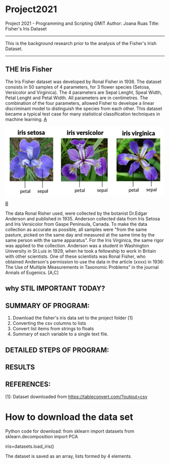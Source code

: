 # Project2021

Project 2021 - Programming and Scripting GMIT
Author: Joana Ruas
Title: Fisher's Iris Dataset

-----------------------------------------------------------------------------------------------------------------------------
This is the background research prior to the analysis of the Fisher's Irish Dataset.

-----------------------------------------------------------------------------------------------------------------------------

## THE Iris Fisher
The Iris Fisher dataset was developed by Ronal Fisher in 1936. The dataset consists in 50 samples of 4 parameters, for 3 flower species (Setosa, Versicolor and Virginica). The 4 parameters are Sepal Lenght, Speal Width, Petal Lenght and Petal Width. All parameters are in centimetres.
The combination of the four parameters, allowed Fisher to develope a linear discriminant model to distinguish the species from each other.
This dataset became a typical test case for many statistical classification techniques in machine learning. [A]

<img src="images/Iris.PNG" width="800">

[B]

The data Ronal Risher used, were collected by the botanist Dr.Edgar Anderson and published in 1935. Anderson collected data from Iris Setosa and Iris Versicolor from Gaspe Peninsula, Canada. To make the data collection as accurate as possible, all samples were "from the same pasture, picked on the same day and measured at the same time by the same person with the same apparatus". For the Iris Virginica, the same rigor was applied to the collection. Anderson was a student in Washington University in St.Luis in 1929, when he took a fellowship to work in Britain with other scientists. One of these scientists was Ronal Fisher, who obtained Anderson's permission to use the data in the article (xxxx) in 1936: The Use of Multiple Measurements in Taxonomic Problems” in the journal Annals of Eugenics. [A,C]


## why STIL IMPORTANT TODAY?





## SUMMARY OF PROGRAM:
1. Download the fisher's iris data set to the project folder [1]
2. Converting the csv columns to lists
3. Convert list items from strings to floats
2. Summary of each variable to a single text file. 


## DETAILED STEPS OF PROGRAM:




## RESULTS




## REFERENCES:
[A]: https://en.wikipedia.org/wiki/Iris_flower_data_set
[B]: https://medium.com/@Nivitus./iris-flower-classification-machine-learning-d4e337140fa4
[C]: https://towardsdatascience.com/the-iris-dataset-a-little-bit-of-history-and-biology-fb4812f5a7b5
[1]: Dataset downloaded from https://tableconvert.com/?output=csv



# How to download the data set
Python code for download:
from sklearn import datasets
from sklearn.decomposition import PCA

iris=datasets.load_iris()

The dataset is saved as an array, lists formed by 4 elements.

